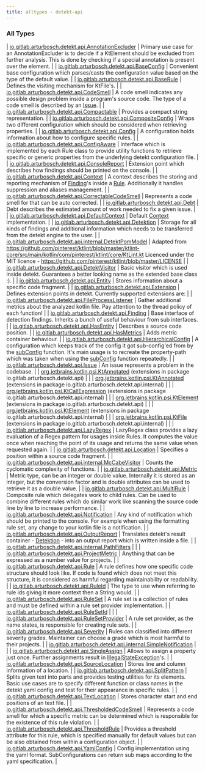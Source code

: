 ```yaml
---
title: alltypes - detekt-api
---
```


### All Types

| [io.gitlab.arturbosch.detekt.api.AnnotationExcluder](../io.gitlab.arturbosch.detekt.api/-annotation-excluder/index.html) | Primary use case for an AnnotationExcluder is to decide if a KtElement should be excluded from further analysis. This is done by checking if a special annotation is present over the element. |
| [io.gitlab.arturbosch.detekt.api.BaseConfig](../io.gitlab.arturbosch.detekt.api/-base-config/index.html) | Convenient base configuration which parses/casts the configuration value based on the type of the default value. |
| [io.gitlab.arturbosch.detekt.api.BaseRule](../io.gitlab.arturbosch.detekt.api/-base-rule/index.html) | Defines the visiting mechanism for KtFile's. |
| [io.gitlab.arturbosch.detekt.api.CodeSmell](../io.gitlab.arturbosch.detekt.api/-code-smell/index.html) | A code smell indicates any possible design problem inside a program's source code. The type of a code smell is described by an [Issue](../io.gitlab.arturbosch.detekt.api/-issue/index.html). |
| [io.gitlab.arturbosch.detekt.api.Compactable](../io.gitlab.arturbosch.detekt.api/-compactable/index.html) | Provides a compact string representation. |
| [io.gitlab.arturbosch.detekt.api.CompositeConfig](../io.gitlab.arturbosch.detekt.api/-composite-config/index.html) | Wraps two different configuration which should be considered when retrieving properties. |
| [io.gitlab.arturbosch.detekt.api.Config](../io.gitlab.arturbosch.detekt.api/-config/index.html) | A configuration holds information about how to configure specific rules. |
| [io.gitlab.arturbosch.detekt.api.ConfigAware](../io.gitlab.arturbosch.detekt.api/-config-aware/index.html) | Interface which is implemented by each Rule class to provide utility functions to retrieve specific or generic properties from the underlying detekt configuration file. |
| [io.gitlab.arturbosch.detekt.api.ConsoleReport](../io.gitlab.arturbosch.detekt.api/-console-report/index.html) | Extension point which describes how findings should be printed on the console. |
| [io.gitlab.arturbosch.detekt.api.Context](../io.gitlab.arturbosch.detekt.api/-context/index.html) | A context describes the storing and reporting mechanism of [Finding](../io.gitlab.arturbosch.detekt.api/-finding/index.html)'s inside a [Rule](../io.gitlab.arturbosch.detekt.api/-rule/index.html). Additionally it handles suppression and aliases management. |
| [io.gitlab.arturbosch.detekt.api.CorrectableCodeSmell](../io.gitlab.arturbosch.detekt.api/-correctable-code-smell/index.html) | Represents a code smell for that can be auto corrected. |
| [io.gitlab.arturbosch.detekt.api.Debt](../io.gitlab.arturbosch.detekt.api/-debt/index.html) | Debt describes the estimated amount of work needed to fix a given issue. |
| [io.gitlab.arturbosch.detekt.api.DefaultContext](../io.gitlab.arturbosch.detekt.api/-default-context/index.html) | Default [Context](../io.gitlab.arturbosch.detekt.api/-context/index.html) implementation. |
| [io.gitlab.arturbosch.detekt.api.Detektion](../io.gitlab.arturbosch.detekt.api/-detektion/index.html) | Storage for all kinds of findings and additional information which needs to be transferred from the detekt engine to the user. |
| [io.gitlab.arturbosch.detekt.api.internal.DetektPomModel](../io.gitlab.arturbosch.detekt.api.internal/-detekt-pom-model/index.html) | Adapted from https://github.com/pinterest/ktlint/blob/master/ktlint-core/src/main/kotlin/com/pinterest/ktlint/core/KtLint.kt Licenced under the MIT licence - https://github.com/pinterest/ktlint/blob/master/LICENSE |
| [io.gitlab.arturbosch.detekt.api.DetektVisitor](../io.gitlab.arturbosch.detekt.api/-detekt-visitor/index.html) | Basic visitor which is used inside detekt. Guarantees a better looking name as the extended base class :). |
| [io.gitlab.arturbosch.detekt.api.Entity](../io.gitlab.arturbosch.detekt.api/-entity/index.html) | Stores information about a specific code fragment. |
| [io.gitlab.arturbosch.detekt.api.Extension](../io.gitlab.arturbosch.detekt.api/-extension/index.html) | Defines extension points in detekt. Currently supported extensions are: |
| [io.gitlab.arturbosch.detekt.api.FileProcessListener](../io.gitlab.arturbosch.detekt.api/-file-process-listener/index.html) | Gather additional metrics about the analyzed kotlin file. Pay attention to the thread policy of each function! |
| [io.gitlab.arturbosch.detekt.api.Finding](../io.gitlab.arturbosch.detekt.api/-finding/index.html) | Base interface of detection findings. Inherits a bunch of useful behaviour from sub interfaces. |
| [io.gitlab.arturbosch.detekt.api.HasEntity](../io.gitlab.arturbosch.detekt.api/-has-entity/index.html) | Describes a source code position. |
| [io.gitlab.arturbosch.detekt.api.HasMetrics](../io.gitlab.arturbosch.detekt.api/-has-metrics/index.html) | Adds metric container behaviour. |
| [io.gitlab.arturbosch.detekt.api.HierarchicalConfig](../io.gitlab.arturbosch.detekt.api/-hierarchical-config/index.html) | A configuration which keeps track of the config it got sub-config'ed from by the [subConfig](../io.gitlab.arturbosch.detekt.api/-config/sub-config.html) function. It's main usage is to recreate the property-path which was taken when using the [subConfig](../io.gitlab.arturbosch.detekt.api/-config/sub-config.html) function repeatedly. |
| [io.gitlab.arturbosch.detekt.api.Issue](../io.gitlab.arturbosch.detekt.api/-issue/index.html) | An issue represents a problem in the codebase. |
| [org.jetbrains.kotlin.psi.KtAnnotated](../io.gitlab.arturbosch.detekt.api/org.jetbrains.kotlin.psi.-kt-annotated/index.html) (extensions in package io.gitlab.arturbosch.detekt.api) |  |
| [org.jetbrains.kotlin.psi.KtAnnotated](../io.gitlab.arturbosch.detekt.api.internal/org.jetbrains.kotlin.psi.-kt-annotated/index.html) (extensions in package io.gitlab.arturbosch.detekt.api.internal) |  |
| [org.jetbrains.kotlin.psi.KtCallExpression](../io.gitlab.arturbosch.detekt.api.internal/org.jetbrains.kotlin.psi.-kt-call-expression/index.html) (extensions in package io.gitlab.arturbosch.detekt.api.internal) |  |
| [org.jetbrains.kotlin.psi.KtElement](../io.gitlab.arturbosch.detekt.api/org.jetbrains.kotlin.psi.-kt-element/index.html) (extensions in package io.gitlab.arturbosch.detekt.api) |  |
| [org.jetbrains.kotlin.psi.KtElement](../io.gitlab.arturbosch.detekt.api.internal/org.jetbrains.kotlin.psi.-kt-element/index.html) (extensions in package io.gitlab.arturbosch.detekt.api.internal) |  |
| [org.jetbrains.kotlin.psi.KtFile](../io.gitlab.arturbosch.detekt.api.internal/org.jetbrains.kotlin.psi.-kt-file/index.html) (extensions in package io.gitlab.arturbosch.detekt.api.internal) |  |
| [io.gitlab.arturbosch.detekt.api.LazyRegex](../io.gitlab.arturbosch.detekt.api/-lazy-regex/index.html) | LazyRegex class provides a lazy evaluation of a Regex pattern for usages inside Rules. It computes the value once when reaching the point of its usage and returns the same value when requested again. |
| [io.gitlab.arturbosch.detekt.api.Location](../io.gitlab.arturbosch.detekt.api/-location/index.html) | Specifies a position within a source code fragment. |
| [io.gitlab.arturbosch.detekt.api.internal.McCabeVisitor](../io.gitlab.arturbosch.detekt.api.internal/-mc-cabe-visitor/index.html) | Counts the cyclomatic complexity of functions. |
| [io.gitlab.arturbosch.detekt.api.Metric](../io.gitlab.arturbosch.detekt.api/-metric/index.html) | Metric type, can be an integer or double value. Internally it is stored as an integer, but the conversion factor and is double attributes can be used to retrieve it as a double value. |
| [io.gitlab.arturbosch.detekt.api.MultiRule](../io.gitlab.arturbosch.detekt.api/-multi-rule/index.html) | Composite rule which delegates work to child rules. Can be used to combine different rules which do similar work like scanning the source code line by line to increase performance. |
| [io.gitlab.arturbosch.detekt.api.Notification](../io.gitlab.arturbosch.detekt.api/-notification/index.html) | Any kind of notification which should be printed to the console. For example when using the formatting rule set, any change to your kotlin file is a notification. |
| [io.gitlab.arturbosch.detekt.api.OutputReport](../io.gitlab.arturbosch.detekt.api/-output-report/index.html) | Translates detekt's result container - [Detektion](../io.gitlab.arturbosch.detekt.api/-detektion/index.html) - into an output report which is written inside a file. |
| [io.gitlab.arturbosch.detekt.api.internal.PathFilters](../io.gitlab.arturbosch.detekt.api.internal/-path-filters/index.html) |  |
| [io.gitlab.arturbosch.detekt.api.ProjectMetric](../io.gitlab.arturbosch.detekt.api/-project-metric/index.html) | Anything that can be expressed as a number value for projects. |
| [io.gitlab.arturbosch.detekt.api.Rule](../io.gitlab.arturbosch.detekt.api/-rule/index.html) | A rule defines how one specific code structure should look like. If code is found which does not meet this structure, it is considered as harmful regarding maintainability or readability. |
| [io.gitlab.arturbosch.detekt.api.RuleId](../io.gitlab.arturbosch.detekt.api/-rule-id.html) | The type to use when referring to rule ids giving it more context then a String would. |
| [io.gitlab.arturbosch.detekt.api.RuleSet](../io.gitlab.arturbosch.detekt.api/-rule-set/index.html) | A rule set is a collection of rules and must be defined within a rule set provider implementation. |
| [io.gitlab.arturbosch.detekt.api.RuleSetId](../io.gitlab.arturbosch.detekt.api/-rule-set-id.html) |  |
| [io.gitlab.arturbosch.detekt.api.RuleSetProvider](../io.gitlab.arturbosch.detekt.api/-rule-set-provider/index.html) | A rule set provider, as the name states, is responsible for creating rule sets. |
| [io.gitlab.arturbosch.detekt.api.Severity](../io.gitlab.arturbosch.detekt.api/-severity/index.html) | Rules can classified into different severity grades. Maintainer can choose a grade which is most harmful to their projects. |
| [io.gitlab.arturbosch.detekt.api.internal.SimpleNotification](../io.gitlab.arturbosch.detekt.api.internal/-simple-notification/index.html) |  |
| [io.gitlab.arturbosch.detekt.api.SingleAssign](../io.gitlab.arturbosch.detekt.api/-single-assign/index.html) | Allows to assign a property just once. Further assignments result in [IllegalStateException](https://kotlinlang.org/api/latest/jvm/stdlib/kotlin/-illegal-state-exception/index.html)'s. |
| [io.gitlab.arturbosch.detekt.api.SourceLocation](../io.gitlab.arturbosch.detekt.api/-source-location/index.html) | Stores line and column information of a location. |
| [io.gitlab.arturbosch.detekt.api.SplitPattern](../io.gitlab.arturbosch.detekt.api/-split-pattern/index.html) | Splits given text into parts and provides testing utilities for its elements. Basic use cases are to specify different function or class names in the detekt yaml config and test for their appearance in specific rules. |
| [io.gitlab.arturbosch.detekt.api.TextLocation](../io.gitlab.arturbosch.detekt.api/-text-location/index.html) | Stores character start and end positions of an text file. |
| [io.gitlab.arturbosch.detekt.api.ThresholdedCodeSmell](../io.gitlab.arturbosch.detekt.api/-thresholded-code-smell/index.html) | Represents a code smell for which a specific metric can be determined which is responsible for the existence of this rule violation. |
| [io.gitlab.arturbosch.detekt.api.ThresholdRule](../io.gitlab.arturbosch.detekt.api/-threshold-rule/index.html) | Provides a threshold attribute for this rule, which is specified manually for default values but can be also obtained from within a configuration object. |
| [io.gitlab.arturbosch.detekt.api.YamlConfig](../io.gitlab.arturbosch.detekt.api/-yaml-config/index.html) | Config implementation using the yaml format. SubConfigurations can return sub maps according to the yaml specification. |

